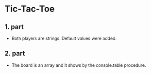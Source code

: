 # Tic-Tac-Toe

## 1. part

- Both players are strings. Default values were added.

## 2. part

- The board is an array and it shows by the console.table procedure. 
